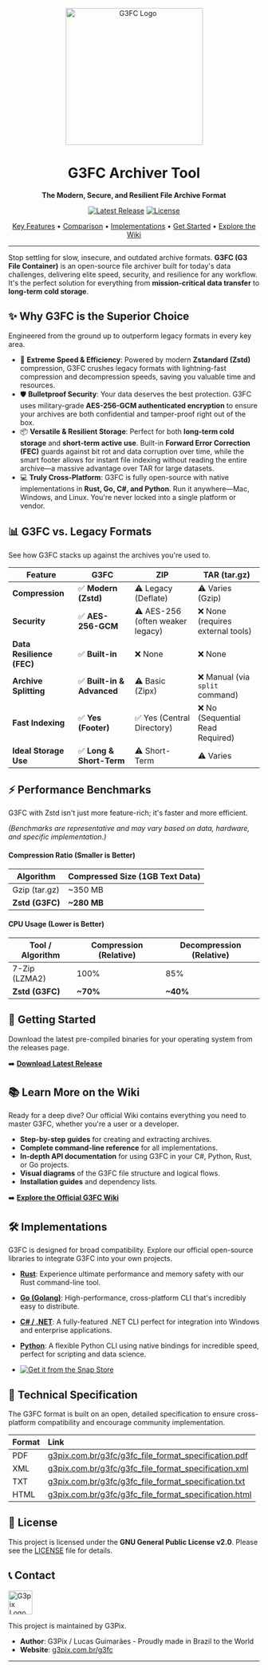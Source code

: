 <p align="center">
  <img src="https://g3pix.com.br/g3fc/g3fc.jpeg" alt="G3FC Logo" width="275"/>
</p>

<h1 align="center">G3FC Archiver Tool</h1>

<p align="center">
  <strong>The Modern, Secure, and Resilient File Archive Format</strong>
</p>

<p align="center">
    <a href="https://github.com/guimaraeslucas/g3fc/releases"><img src="https://img.shields.io/github/v/release/guimaraeslucas/g3fc?style=for-the-badge&label=Latest%20Release" alt="Latest Release"></a>
    <a href="https://github.com/guimaraeslucas/g3fc/blob/main/LICENSE"><img src="https://img.shields.io/github/license/guimaraeslucas/g3fc?style=for-the-badge&label=License" alt="License"></a>
</p>

<p align="center">
  <a href="#-why-g3fc-is-the-superior-choice">Key Features</a> •
  <a href="#-g3fc-vs-legacy-formats">Comparison</a> •
  <a href="#-implementations">Implementations</a> •
  <a href="#-getting-started">Get Started</a> •
  <a href="https://github.com/guimaraeslucas/g3fc/wiki">Explore the Wiki</a>
</p>

---

Stop settling for slow, insecure, and outdated archive formats. **G3FC (G3 File Container)** is an open-source file archiver built for today's data challenges, delivering elite speed, security, and resilience for any workflow. It's the perfect solution for everything from **mission-critical data transfer** to **long-term cold storage**.

## ✨ Why G3FC is the Superior Choice

Engineered from the ground up to outperform legacy formats in every key area.

* 🚀 **Extreme Speed & Efficiency**: Powered by modern **Zstandard (Zstd)** compression, G3FC crushes legacy formats with lightning-fast compression and decompression speeds, saving you valuable time and resources.
* 🛡️ **Bulletproof Security**: Your data deserves the best protection. G3FC uses military-grade **AES-256-GCM authenticated encryption** to ensure your archives are both confidential and tamper-proof right out of the box.
* 📦 **Versatile & Resilient Storage**: Perfect for both **long-term cold storage** and **short-term active use**. Built-in **Forward Error Correction (FEC)** guards against bit rot and data corruption over time, while the smart footer allows for instant file indexing without reading the entire archive—a massive advantage over TAR for large datasets.
* 💻 **Truly Cross-Platform**: G3FC is fully open-source with native implementations in **Rust, Go, C#, and Python**. Run it anywhere—Mac, Windows, and Linux. You're never locked into a single platform or vendor.

## 📊 G3FC vs. Legacy Formats

See how G3FC stacks up against the archives you're used to.

| Feature                 | G3FC                              | ZIP                                | TAR (tar.gz)                      |
| ------------------------- | --------------------------------- | ---------------------------------- | --------------------------------- |
| **Compression** | ✅ **Modern (Zstd)** | ⚠️ Legacy (Deflate)                | ⚠️ Varies (Gzip)                  |
| **Security** | ✅ **AES-256-GCM** | ⚠️ AES-256 (often weaker legacy)   | ❌ None (requires external tools) |
| **Data Resilience (FEC)** | ✅ **Built-in** | ❌ None                            | ❌ None                           |
| **Archive Splitting** | ✅ **Built-in & Advanced** | ⚠️ Basic (Zipx)                    | ❌ Manual (via `split` command)   |
| **Fast Indexing** | ✅ **Yes (Footer)** | ✅ Yes (Central Directory)         | ❌ No (Sequential Read Required)  |
| **Ideal Storage Use** | ✅ **Long & Short-Term** | ⚠️ Short-Term                      | ⚠️ Varies                         |

## ⚡ Performance Benchmarks

G3FC with Zstd isn't just more feature-rich; it's faster and more efficient.

*(Benchmarks are representative and may vary based on data, hardware, and specific implementation.)*

#### Compression Ratio (Smaller is Better)

| Algorithm       | Compressed Size (1GB Text Data) |
| --------------- | ------------------------------- |
| Gzip (tar.gz)   | ~350 MB                         |
| **Zstd (G3FC)** | **~280 MB** |

#### CPU Usage (Lower is Better)

| Tool / Algorithm  | Compression (Relative) | Decompression (Relative) |
| ----------------- | ---------------------- | ------------------------ |
| 7-Zip (LZMA2)     | 100%                   | 85%                      |
| **Zstd (G3FC)** | **~70%** | **~40%** |

## 🚀 Getting Started

Download the latest pre-compiled binaries for your operating system from the releases page.

➡️ **[Download Latest Release](https://github.com/guimaraeslucas/g3fc/releases)**

## 📚 Learn More on the Wiki

Ready for a deep dive? Our official Wiki contains everything you need to master G3FC, whether you're a user or a developer.

* **Step-by-step guides** for creating and extracting archives.
* **Complete command-line reference** for all implementations.
* **In-depth API documentation** for using G3FC in your C#, Python, Rust, or Go projects.
* **Visual diagrams** of the G3FC file structure and logical flows.
* **Installation guides** and dependency lists.

➡️ **[Explore the Official G3FC Wiki](https://github.com/guimaraeslucas/g3fc/wiki)**

## 🛠️ Implementations

G3FC is designed for broad compatibility. Explore our official open-source libraries to integrate G3FC into your own projects.

* **[Rust](https://github.com/guimaraeslucas/g3fc/tree/main/rust)**: Experience ultimate performance and memory safety with our Rust command-line tool.
* **[Go (Golang)](https://github.com/guimaraeslucas/g3fc/tree/main/golang)**: High-performance, cross-platform CLI that's incredibly easy to distribute.
* **[C# / .NET](https://github.com/guimaraeslucas/g3fc/tree/main/csharp)**: A fully-featured .NET CLI perfect for integration into Windows and enterprise applications.
* **[Python](https://github.com/guimaraeslucas/g3fc/tree/main/python)**: A flexible Python CLI using native bindings for incredible speed, perfect for scripting and data science.

* [![Get it from the Snap Store](https://snapcraft.io/en/dark/install.svg)](https://snapcraft.io/g3fc)


## 📄 Technical Specification

The G3FC format is built on an open, detailed specification to ensure cross-platform compatibility and encourage community implementation.

| Format | Link                                                                     |
| :----- | :----------------------------------------------------------------------- |
| PDF    | [g3pix.com.br/g3fc/g3fc_file_format_specification.pdf](https://g3pix.com.br/g3fc/g3fc_file_format_specification.pdf) |
| XML    | [g3pix.com.br/g3fc/g3fc_file_format_specification.xml](https://g3pix.com.br/g3fc/g3fc_file_format_specification.xml) |
| TXT    | [g3pix.com.br/g3fc/g3fc_file_format_specification.txt](https://g3pix.com.br/g3fc/g3fc_file_format_specification.txt) |
| HTML   | [g3pix.com.br/g3fc/g3fc_file_format_specification.html](https://g3pix.com.br/g3fc/g3fc_file_format_specification.html)|

## 📜 License

This project is licensed under the **GNU General Public License v2.0**. Please see the [LICENSE](https://github.com/guimaraeslucas/g3fc/blob/main/LICENSE) file for details.

## 📞 Contact
<img src="https://g3pix.com.br/favicon.svg" alt="G3pix Logo" width="48"/>

This project is maintained by G3Pix.

* **Author**: G3Pix / Lucas Guimarães - Proudly made in Brazil to the World
* **Website**: [g3pix.com.br/g3fc](https://g3pix.com.br/g3fc/)

---

